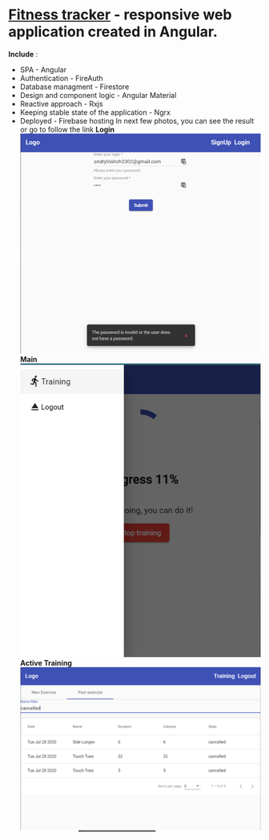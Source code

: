 # [Fitness tracker](https://ng-fitness-tracker-d5fd1.firebaseapp.com/training) - responsive web application created in Angular.
**Include** :
- SPA - Angular
- Authentication - FireAuth
- Database managment - Firestore
- Design and component logic - Angular Material
- Reactive approach - Rxjs
- Keeping stable state of the application - Ngrx 
- Deployed - Firebase hosting 
In next few photos, you can see the result or go to follow the link
**Login** 
![Login](img/login.png) 
**Main** 
![Main](img/responsive.png) 
**Active Training** 
![Active Training](img/pastTraining.png)
